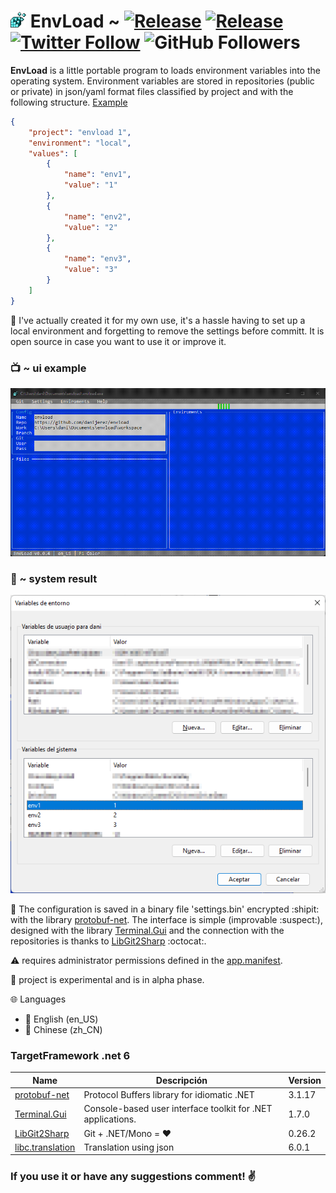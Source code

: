 # <img src="img/regedit.png" height = "25"> EnvLoad ~ [![Release](https://img.shields.io/badge/alpha-v0.0.5-orange)](https://github.com/danijerez/envload/releases) [![Release](https://img.shields.io/badge/dotnet-6.0-purple)](https://dotnet.microsoft.com/en-us/download/dotnet/6.0) [![Twitter Follow](https://img.shields.io/twitter/follow/d4nijerez?style=social)](https://twitter.com/d4nijerez) ![GitHub Followers](https://img.shields.io/github/followers/danijerez?style=social) 

<b>EnvLoad</b> is a little portable program to loads environment variables into the operating system.
Environment variables are stored in repositories (public or private) in json/yaml format files classified by project and with the following structure.
[Example](https://github.com/danijerez/envload/blob/envs/envload_local.json)
```json
{
    "project": "envload 1",
    "environment": "local",
    "values": [
        {
            "name": "env1",
            "value": "1"
        },
        {
            "name": "env2",
            "value": "2"
        },
        {
            "name": "env3",
            "value": "3"
        }
    ]
}
```

:moyai: I've actually created it for my own use, it's a hassle having to set up a local environment and forgetting to remove the settings before committ. It is open source in case you want to use it or improve it.

### :tv: ~ ui example
<img src="img/envload.gif"> 

### :page_with_curl: ~ system result
<img src="img/system_envs.png">

:floppy_disk: The configuration is saved in a binary file 'settings.bin' encrypted :shipit: with the library [protobuf-net](https://github.com/protobuf-net/protobuf-net). The interface is simple (improvable :suspect:), designed with the library [Terminal.Gui](https://github.com/migueldeicaza/gui.cs/) and the connection with the repositories is thanks to [LibGit2Sharp](https://github.com/libgit2/libgit2sharp/) :octocat:.

:warning: requires administrator permissions defined in the [app.manifest](https://github.com/danijerez/envload/blob/main/src/app.manifest).

:construction: project is experimental and is in alpha phase.

🌐 Languages
* 🏈 English (en_US) 
* 🐉 Chinese (zh_CN)

### TargetFramework .net 6
| Name        | Descripción | Version     |
| ----------- | ----------- | ----------- |
| [protobuf-net](https://github.com/protobuf-net/protobuf-net)          | Protocol Buffers library for idiomatic .NET                        |3.1.17|
| [Terminal.Gui](https://github.com/migueldeicaza/gui.cs/)              | Console-based user interface toolkit for .NET applications.        |1.7.0|
| [LibGit2Sharp](https://github.com/libgit2/libgit2sharp/)              | Git + .NET/Mono = ❤                                               |0.26.2|
| [libc.translation](https://github.com/saeidjoker/libc.translation/)   | Translation using json                                             |6.0.1|

### If you use it or have any suggestions comment! ✌️
